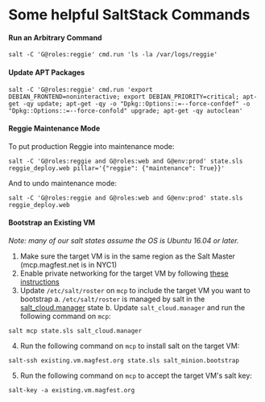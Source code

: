 # Some helpful SaltStack Commands

#### Run an Arbitrary Command
```
salt -C 'G@roles:reggie' cmd.run 'ls -la /var/logs/reggie'
```

#### Update APT Packages
```
salt -C 'G@roles:reggie' cmd.run 'export DEBIAN_FRONTEND=noninteractive; export DEBIAN_PRIORITY=critical; apt-get -qy update; apt-get -qy -o "Dpkg::Options::=--force-confdef" -o "Dpkg::Options::=--force-confold" upgrade; apt-get -qy autoclean'
```

#### Reggie Maintenance Mode

To put production Reggie into maintenance mode:
```
salt -C 'G@roles:reggie and G@roles:web and G@env:prod' state.sls reggie_deploy.web pillar='{"reggie": {"maintenance": True}}'
```

And to undo maintenance mode:
```
salt -C 'G@roles:reggie and G@roles:web and G@env:prod' state.sls reggie_deploy.web
```

#### Bootstrap an Existing VM

_Note: many of our salt states assume the OS is Ubuntu 16.04 or later._

1. Make sure the target VM is in the same region as the Salt Master (mcp.magfest.net is in NYC1)
2. Enable private networking for the target VM by following [these instructions](https://www.digitalocean.com/docs/networking/private-networking/how-to/enable/)
3. Update `/etc/salt/roster` on `mcp` to include the target VM you want to bootstrap
    a. `/etc/salt/roster` is managed by salt in the [salt_cloud.manager](https://github.com/magfest/infrastructure/blob/master/magfest_state/salt_cloud/manager.sls) state
    b. Update `salt_cloud.manager` and run the following command on `mcp`:
```
salt mcp state.sls salt_cloud.manager
```
4. Run the following command on `mcp` to install salt on the target VM:
```
salt-ssh existing.vm.magfest.org state.sls salt_minion.bootstrap
```
5. Run the following command on `mcp` to accept the target VM's salt key:
```
salt-key -a existing.vm.magfest.org
```
